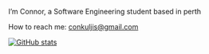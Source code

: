 I’m Connor, a Software Engineering student based in perth

How to reach me: conkuljis@gmail.com

[![GitHub stats](https://github-readme-stats.vercel.app/api?username=connorkuljis)](https://github.com/connorkuljis/github-readme-stats)

<!---
connorkuljis/connorkuljis is a ✨ special ✨ repository because its `README.md` (this file) appears on your GitHub profile.
You can click the Preview link to take a look at your changes.
--->
